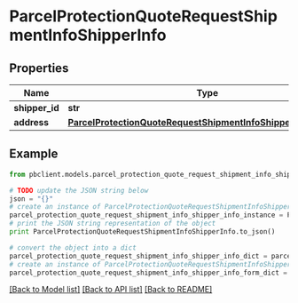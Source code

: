 # ParcelProtectionQuoteRequestShipmentInfoShipperInfo


## Properties
Name | Type | Description | Notes
------------ | ------------- | ------------- | -------------
**shipper_id** | **str** |  | 
**address** | [**ParcelProtectionQuoteRequestShipmentInfoShipperInfoAddress**](ParcelProtectionQuoteRequestShipmentInfoShipperInfoAddress.md) |  | 

## Example

```python
from pbclient.models.parcel_protection_quote_request_shipment_info_shipper_info import ParcelProtectionQuoteRequestShipmentInfoShipperInfo

# TODO update the JSON string below
json = "{}"
# create an instance of ParcelProtectionQuoteRequestShipmentInfoShipperInfo from a JSON string
parcel_protection_quote_request_shipment_info_shipper_info_instance = ParcelProtectionQuoteRequestShipmentInfoShipperInfo.from_json(json)
# print the JSON string representation of the object
print ParcelProtectionQuoteRequestShipmentInfoShipperInfo.to_json()

# convert the object into a dict
parcel_protection_quote_request_shipment_info_shipper_info_dict = parcel_protection_quote_request_shipment_info_shipper_info_instance.to_dict()
# create an instance of ParcelProtectionQuoteRequestShipmentInfoShipperInfo from a dict
parcel_protection_quote_request_shipment_info_shipper_info_form_dict = parcel_protection_quote_request_shipment_info_shipper_info.from_dict(parcel_protection_quote_request_shipment_info_shipper_info_dict)
```
[[Back to Model list]](../README.md#documentation-for-models) [[Back to API list]](../README.md#documentation-for-api-endpoints) [[Back to README]](../README.md)


